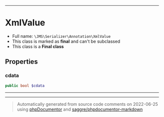 ***

# XmlValue

* Full name: `\JMS\Serializer\Annotation\XmlValue`
* This class is marked as **final** and can't be subclassed
* This class is a **Final class**

## Properties

### cdata

```php
public bool $cdata
```

***



***
> Automatically generated from source code comments on 2022-06-25 using [phpDocumentor](http://www.phpdoc.org/) and [saggre/phpdocumentor-markdown](https://github.com/Saggre/phpDocumentor-markdown)

